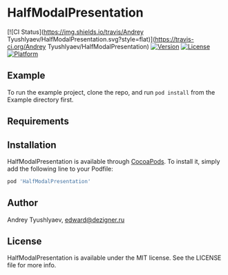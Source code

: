 # HalfModalPresentation

[![CI Status](https://img.shields.io/travis/Andrey Tyushlyaev/HalfModalPresentation.svg?style=flat)](https://travis-ci.org/Andrey Tyushlyaev/HalfModalPresentation)
[![Version](https://img.shields.io/cocoapods/v/HalfModalPresentation.svg?style=flat)](https://cocoapods.org/pods/HalfModalPresentation)
[![License](https://img.shields.io/cocoapods/l/HalfModalPresentation.svg?style=flat)](https://cocoapods.org/pods/HalfModalPresentation)
[![Platform](https://img.shields.io/cocoapods/p/HalfModalPresentation.svg?style=flat)](https://cocoapods.org/pods/HalfModalPresentation)

## Example

To run the example project, clone the repo, and run `pod install` from the Example directory first.

## Requirements

## Installation

HalfModalPresentation is available through [CocoaPods](https://cocoapods.org). To install
it, simply add the following line to your Podfile:

```ruby
pod 'HalfModalPresentation'
```

## Author

Andrey Tyushlyaev, edward@dezigner.ru

## License

HalfModalPresentation is available under the MIT license. See the LICENSE file for more info.
